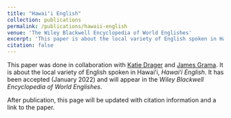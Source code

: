 ```yaml
---
title: "Hawaiʻi English"
collection: publications
permalink: /publications/hawaii-english
venue: 'The Wiley Blackwell Encyclopedia of World Englishes'
excerpt: 'This paper is about the local variety of English spoken in Hawaiʻi, **Hawaiʻi English**.'
citation: false 
---
```

This paper was done in collaboration with [Katie Drager](https://www.katiedrager.com/) and [James Grama](https://www.jamesgrama.com/). It is about the local variety of English spoken in Hawaiʻi, *Hawaiʻi English*. It has been accepted (January 2022) and will appear in the <i>Wiley Blackwell Encyclopedia of World Englishes</i>. 

After publication, this page will be updated with citation information and a link to the paper.